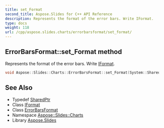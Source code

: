 ```yaml
---
title: set_Format
second_title: Aspose.Slides for C++ API Reference
description: Represents the format of the error bars. Write IFormat.
type: docs
weight: 118
url: /cpp/aspose.slides.charts/errorbarsformat/set_format/
---
```

## ErrorBarsFormat::set_Format method


Represents the format of the error bars. Write [IFormat](../../iformat/).

```cpp
void Aspose::Slides::Charts::ErrorBarsFormat::set_Format(System::SharedPtr<IFormat> value) override
```




## See Also

* Typedef [SharedPtr](../../../system/sharedptr/)
* Class [IFormat](../../iformat/)
* Class [ErrorBarsFormat](../)
* Namespace [Aspose::Slides::Charts](../../)
* Library [Aspose.Slides](../../../)
